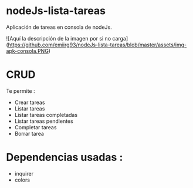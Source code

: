 # nodeJs-lista-tareas
Aplicación de tareas en consola de nodeJs.

![Aquí la descripción de la imagen por si no carga]
(https://github.com/emiirg93/nodeJs-lista-tareas/blob/master/assets/img-apk-consola.PNG)

# CRUD

Te permite : 
* Crear tareas
* Listar tareas
* Listar tareas completadas
* Listar tareas pendientes
* Completar tareas
* Borrar tarea

# Dependencias usadas : 
* inquirer
* colors

